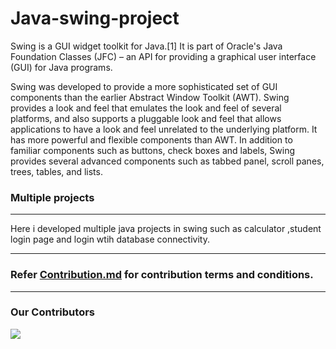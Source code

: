# Java-swing-project
Swing is a GUI widget toolkit for Java.[1] It is part of Oracle's Java Foundation Classes (JFC) – an API for providing a graphical user interface (GUI) for Java programs.

Swing was developed to provide a more sophisticated set of GUI components than the earlier Abstract Window Toolkit (AWT). Swing provides a look and feel that emulates the look and feel of several platforms, and also supports a pluggable look and feel that allows applications to have a look and feel unrelated to the underlying platform. It has more powerful and flexible components than AWT. In addition to familiar components such as buttons, check boxes and labels, Swing provides several advanced components such as tabbed panel, scroll panes, trees, tables, and lists.

### Multiple projects
---
Here i developed multiple java projects in swing such as calculator ,student login page and login wtih database connectivity.

-----
### Refer [Contribution.md](https://github.com/Ashutoshonly/Java-swing-project/blob/main/CONTRIBUTING.md) for contribution terms and conditions.
-----
### Our Contributors
<a href="https://github.com/Ashutoshonly/Java-swing-project/graphs/contributors">
  <img src="https://contrib.rocks/image?repo=Ashutoshonly/Java-swing-project" /> 
</a>
